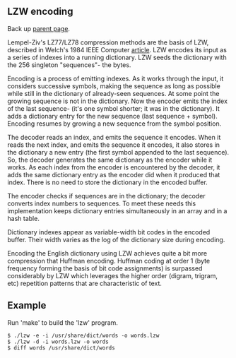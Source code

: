 LZW encoding
------------

Back up [parent page](https://github.com/troydhanson/info-theory).

Lempel-Ziv's LZ77/LZ78 compression methods are the basis of LZW,
described in Welch's 1984 IEEE Computer [article](welch_1984_lzw.pdf).
LZW encodes its input as a series of indexes into a running dictionary.
LZW seeds the dictionary with the 256 singleton "sequences"- the bytes.

Encoding is a process of emitting indexes. As it works through the input,
it considers successive symbols, making the sequence as long as possible
while still in the dictionary of already-seen sequences. At some point the
growing sequence is not in the dictionary. Now the encoder emits the index
of the last sequence- (it's one symbol shorter; it was in the dictionary).
It adds a dictionary entry for the new sequence (last sequence + symbol).
Encoding resumes by growing a new sequence from the symbol position.

The decoder reads an index, and emits the sequence it encodes. When it 
reads the next index, and emits the sequence it encodes, it also stores in 
the dictionary a new entry (the first symbol appended to the last sequence).
So, the decoder generates the same dictionary as the encoder while it works. 
As each index from the encoder is encountered by the decoder, it adds the same
dictionary entry as the encoder did when it produced that index.  There is no
need to store the dictionary in the encoded buffer. 

The encoder checks if sequences are in the dictionary; the decoder converts
index numbers to sequences. To meet these needs this implementation keeps
dictionary entries simultaneously in an array and in a hash table.

Dictionary indexes appear as variable-width bit codes in the encoded buffer.
Their width varies as the log of the dictionary size during encoding.

Encoding the English dictionary using LZW achieves quite a bit more
compression that Huffman encoding. Huffman coding at order 1 (byte
frequency forming the basis of bit code assignments) is surpassed
considerably by LZW which leverages the higher order (digram, trigram,
etc) repetition patterns that are characteristic of text.

Example
-------

Run 'make' to build the 'lzw' program.

    $ ./lzw -e -i /usr/share/dict/words -o words.lzw
    $ ./lzw -d -i words.lzw -o words
    $ diff words /usr/share/dict/words

